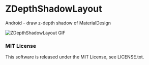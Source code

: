ZDepthShadowLayout
==================

Android - draw z-depth shadow of MaterialDesign

![ZDepthShadowLayout GIF](https://github.com/ShogoMizumoto/ZDepthShadowLayout/blob/master/demo.gif)

### MIT License

This software is released under the MIT License, see LICENSE.txt.
